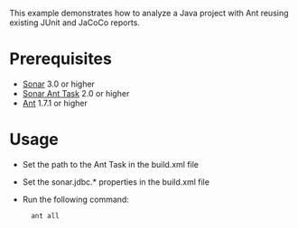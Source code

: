 This example demonstrates how to analyze a Java project with Ant reusing existing JUnit and JaCoCo reports.

Prerequisites
=============
* [Sonar](http://www.sonarsource.org/downloads/) 3.0 or higher
* [Sonar Ant Task](http://docs.codehaus.org/display/SONAR/Installing+and+Configuring+Ant+Task) 2.0 or higher
* [Ant](http://ant.apache.org/) 1.7.1 or higher

Usage
=====
* Set the path to the Ant Task in the build.xml file
* Set the sonar.jdbc.* properties in the build.xml file
* Run the following command:

        ant all

